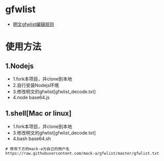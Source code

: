 # gfwlist
- [明文gfwlist编辑规则](https://adblockplus.org/en/filter-cheatsheet)

# 使用方法
## 1.Nodejs
- 1.fork本项目，并clone到本地
- 2.自行安装Nodejs环境
- 3.修改明文的gfwlist[gfwlist_decode.txt]
- 4.node base64.js

## 1.shell[Mac or linux]
- 1.fork本项目，并clone到本地
- 3.修改明文的gfwlist[gfwlist_decode.txt]
- 4.bash base64.sh
```
# 修改下方的mack-a为自己的用户名
https://raw.githubusercontent.com/mack-a/gfwlist/master/gfwlist.txt
```

